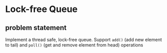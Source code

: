 # Lock-free Queue

## problem statement

Implement a thread safe, lock-free queue. Support `add()` (add new element to tail) and `poll()` (get and remove element from head) operations
